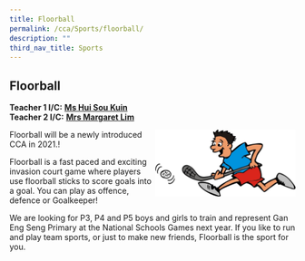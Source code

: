 ```yaml
---
title: Floorball
permalink: /cca/Sports/floorball/
description: ""
third_nav_title: Sports
---
```

## Floorball

**Teacher 1 I/C:** **[Ms Hui Sou Kuin](mailto:hui_sou_kuin@schools.gov.sg)**<br>
**Teacher 2 I/C:** **[Mrs Margaret Lim](mailto:low_hong_mei_margaret@schools.gov.sg)**

<img src="/images/floorball-clipart-8.jpg" style="width:49%" align=right>

Floorball will be a newly introduced CCA in 2021.!
  
Floorball is a fast paced and exciting invasion court game where players use floorball sticks to score goals into a goal. You can play as offence, defence or Goalkeeper!

We are looking for P3, P4 and P5 boys and girls to train and represent Gan Eng Seng Primary at the National Schools Games next year. If you like to run and play team sports, or just to make new friends, Floorball is the sport for you.